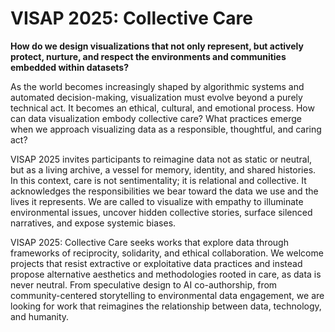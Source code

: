 # VISAP 2025: Collective Care

**How do we design visualizations that not only represent, but actively protect, nurture, and respect the environments and communities embedded within datasets?**

As the world becomes increasingly shaped by algorithmic systems and automated decision-making, visualization must evolve beyond a purely technical act. It becomes an ethical, cultural, and emotional process. How can data visualization embody collective care? What practices emerge when we approach visualizing data as a responsible, thoughtful, and caring act?

VISAP 2025 invites participants to reimagine data not as static or neutral, but as a living archive, a vessel for memory, identity, and shared histories. In this context, care is not sentimentality; it is relational and collective. It acknowledges the responsibilities we bear toward the data we use and the lives it represents. We are called to visualize with empathy to illuminate environmental issues, uncover hidden collective stories, surface silenced narratives, and expose systemic biases.

VISAP 2025: Collective Care seeks works that explore data through frameworks of reciprocity, solidarity, and ethical collaboration. We welcome projects that resist extractive or exploitative data practices and instead propose alternative aesthetics and methodologies rooted in care, as data is never neutral. From speculative design to AI co-authorship, from community-centered storytelling to environmental data engagement, we are looking for work that reimagines the relationship between data, technology, and humanity.
